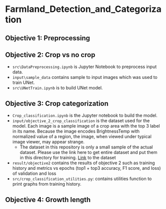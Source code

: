 # Farmland_Detection_and_Categorization
## Objective 1: Preprocessing
## Objective 2: Crop vs no crop
- `src\DataPreprocessing.ipynb` is Jupyter Notebook to preprocess input data.
- `input\sample_data` contains sample to input images which was used to train UNet.
- `src\UNetTrain.ipynb` is to build UNet model.
## Objective 3: Crop categorization
- `Crop_classification.ipynb` is the Jupyter notebook to build the model. 
- `input/objective_2_crop_classification` is the dataset used for the model. Each image is a sample image of a crop area with the top 3 label in its name. Because the image encodes BrightnessTemp with normalized value of a region, the image, when viewed under typical image viewer, may appear strange. 
    + The dataset in this repository is only a small sample of the actual dataset. Please use the link here to get entire dataset and put them in this directory for training. [Link](https://uofnelincoln-my.sharepoint.com/:u:/g/personal/qnguyen16_unl_edu/EeP1VMgU0HxGh4ea2xB7PJoB0zz_piamE_PjgyJoFSaCGQ?e=MFb3jO) to the dataset 
- `result/objective2` contains the results of objective 2 such as training history and metrics vs epochs (top1 + top3 accuracy, F1 score, and loss) of validation and loss 
- `src/crop_classification_utilities.py`: contains utilities function to print graphs from training history.
## Objective 4: Growth length
